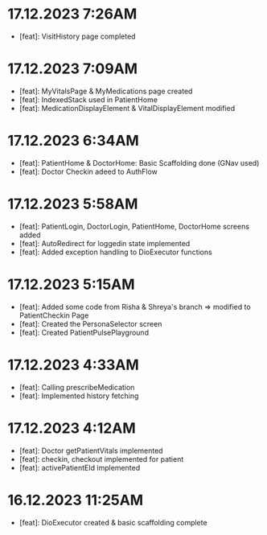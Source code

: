 # 17.12.2023 7:26AM
- [feat]: VisitHistory page completed

# 17.12.2023 7:09AM
- [feat]: MyVitalsPage & MyMedications page created
- [feat]: IndexedStack used in PatientHome
- [feat]: MedicationDisplayElement & VitalDisplayElement modified

# 17.12.2023 6:34AM 
- [feat]: PatientHome & DoctorHome: Basic Scaffolding done (GNav used)
- [feat]: Doctor Checkin adeed to AuthFlow

# 17.12.2023 5:58AM 
- [feat]: PatientLogin, DoctorLogin, PatientHome, DoctorHome screens added
- [feat]: AutoRedirect for loggedin state implemented
- [feat]: Added exception handling to DioExecutor functions

# 17.12.2023 5:15AM 
- [feat]: Added some code from Risha & Shreya's branch => modified to PatientCheckin Page
- [feat]: Created the PersonaSelector screen 
- [feat]: Created PatientPulsePlayground

# 17.12.2023 4:33AM
- [feat]: Calling prescribeMedication
- [feat]: Implemented history fetching

# 17.12.2023 4:12AM
- [feat]: Doctor getPatientVitals implemented
- [feat]: checkin, checkout implemented for patient
- [feat]: activePatientEId implemented

# 16.12.2023 11:25AM
- [feat]: DioExecutor created & basic scaffolding complete